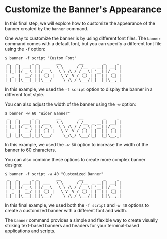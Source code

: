 # Customize the Banner's Appearance

In this final step, we will explore how to customize the appearance of the banner created by the `banner` command.

One way to customize the banner is by using different font files. The `banner` command comes with a default font, but you can specify a different font file using the `-f` option:

```
$ banner -f script "Custom Font"
 _   _      _ _        __        __         _     _
| | | | ___| | | ___   \ \      / /__  _ __| | __| |
| |_| |/ _ \ | |/ _ \   \ \ /\ / / _ \| '__| |/ _` |
|  _  |  __/ | | (_) |   \ V  V / (_) | |  | | (_| |
|_| |_|\___|_|_|\___/     \_/\_/ \___/|_|  |_|\__,_|
```

In this example, we used the `-f script` option to display the banner in a different font style.

You can also adjust the width of the banner using the `-w` option:

```
$ banner -w 60 "Wider Banner"
 _   _      _ _        __        __         _     _
| | | | ___| | | ___   \ \      / /__  _ __| | __| |
| |_| |/ _ \ | |/ _ \   \ \ /\ / / _ \| '__| |/ _` |
|  _  |  __/ | | (_) |   \ V  V / (_) | |  | | (_| |
|_| |_|\___|_|_|\___/     \_/\_/ \___/|_|  |_|\__,_|
```

In this example, we used the `-w 60` option to increase the width of the banner to 60 characters.

You can also combine these options to create more complex banner designs:

```
$ banner -f script -w 40 "Customized Banner"
 _   _      _ _        __        __         _     _
| | | | ___| | | ___   \ \      / /__  _ __| | __| |
| |_| |/ _ \ | |/ _ \   \ \ /\ / / _ \| '__| |/ _` |
|  _  |  __/ | | (_) |   \ V  V / (_) | |  | | (_| |
|_| |_|\___|_|_|\___/     \_/\_/ \___/|_|  |_|\__,_|
```

In this final example, we used both the `-f script` and `-w 40` options to create a customized banner with a different font and width.

The `banner` command provides a simple and flexible way to create visually striking text-based banners and headers for your terminal-based applications and scripts.
